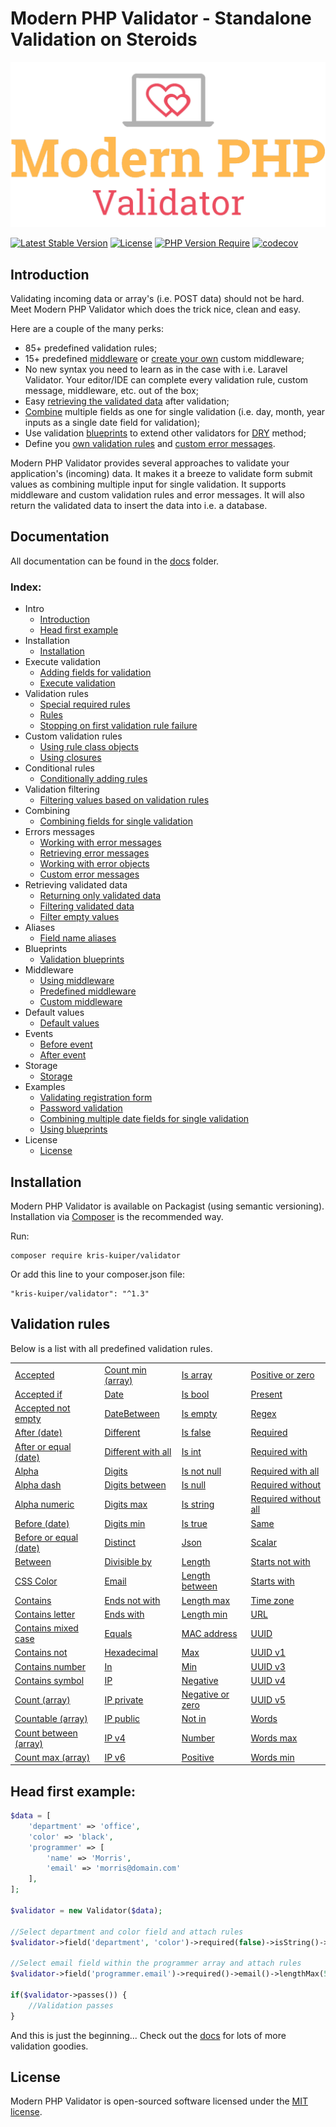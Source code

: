 Modern PHP Validator - Standalone Validation on Steroids
====================

![Modern PHP Validator](logo.png)

[![Latest Stable Version](http://poser.pugx.org/kris-kuiper/validator/v)](https://packagist.org/packages/kris-kuiper/validator)
[![License](http://poser.pugx.org/kris-kuiper/validator/license)](https://packagist.org/packages/kris-kuiper/validator)
[![PHP Version Require](http://poser.pugx.org/kris-kuiper/validator/require/php)](https://packagist.org/packages/kris-kuiper/validator)
[![codecov](https://codecov.io/gh/kris-kuiper/validator/branch/master/graph/badge.svg)](https://codecov.io/gh/kris-kuiper/validator)




## Introduction
Validating incoming data or array's (i.e. POST data) should not be hard. Meet Modern PHP Validator which does the trick nice, clean and easy.

Here are a couple of the many perks:

- 85+ predefined validation rules;
- 15+ predefined [middleware](/docs/13%20-%20Middleware/13.2%20-%20Predefined%20middleware.md) or [create your own](/docs/13%20-%20Middleware/13.3%20-%20Custom%20middleware.md) custom middleware;
- No new syntax you need to learn as in the case with i.e. Laravel Validator. Your editor/IDE can complete every validation rule, custom message, middleware, etc. out of the box;
- Easy [retrieving the validated data](/docs/10%20-%20Retrieving%20validated%20data/10.1%20-%20Returning%20only%20validated%20data.md) after validation;
- [Combine](/docs/08%20-%20Combining%20fields%20for%20single%20validation/8.1%20-%20Combining%20fields.md) multiple fields as one for single validation (i.e. day, month, year inputs as a single date field for validation);
- Use validation [blueprints](/docs/12%20-%20Validation%20blueprints/12.1%20-%20Using%20blueprints.md) to extend other validators for [DRY](https://en.wikipedia.org/wiki/Don%27t_repeat_yourself) method;
- Define you [own validation rules](/docs/05%20-%20Custom%20validation%20rules/5.2%20-%20Using%20closures.md) and [custom error messages](/docs/09%20-%20Errors%20messages/9.4%20-%20Custom%20error%20messages.md).

Modern PHP Validator provides several approaches to validate your application's (incoming) data. It makes it a breeze to validate form submit values as combining multiple input for single validation. It supports middleware and custom validation rules and error messages. It will also return the validated data to insert the data into i.e. a database.



## Documentation
All documentation can be found in the [docs](/docs) folder.

### Index:

- Intro
  - [Introduction](/docs/01%20-%20Intro/1.1%20-%20Introduction.md)
  - [Head first example](/docs/01%20-%20Intro/1.2%20-%20Head%20first%20example.md)
- Installation
  - [Installation](/docs/02%20-%20Installation/2.1%20-%20Installation.md)
- Execute validation
  - [Adding fields for validation](/docs/03%20-%20Execute%20validation/3.1%20-%20Adding%20fields%20for%20validation.md)
  - [Execute validation](/docs/03%20-%20Execute%20validation/3.2%20-%20Execute%20validation.md)
- Validation rules
  - [Special required rules](/docs/04%20-%20Validation%20rules/4.1%20-%20Special%20required%20rules.md)
  - [Rules](/docs/04%20-%20Validation%20rules/4.2%20-%20Rules.md)
  - [Stopping on first validation rule failure](/docs/04%20-%20Validation%20rules/4.3%20-%20Stopping%20on%20first%20validation%20rule%20failure.md)
- Custom validation rules
  - [Using rule class objects](/docs/05%20-%20Custom%20validation%20rules/5.1%20-%20Using%20rule%20class%20objects.md)
  - [Using closures](/docs/05%20-%20Custom%20validation%20rules/5.2%20-%20Using%20closures.md)
- Conditional rules
  - [Conditionally adding rules](/docs/06%20-%20Conditional%20validation/6.1%20-%20Conditionally%20adding%20rules.md)
- Validation filtering
  - [Filtering values based on validation rules](/docs/07%20-%20Filtering%20values%20based%20on%20rules/7.1%20-%20Filtering%20values%20based%20on%20validation%20rules.md)
- Combining
  - [Combining fields for single validation](/docs/08%20-%20Combining%20fields%20for%20single%20validation/8.1%20-%20Combining%20fields.md)
- Errors messages
  - [Working with error messages](/docs/09%20-%20Errors%20messages/9.1%20-%20Working%20with%20error%20messages.md)
  - [Retrieving error messages](/docs/09%20-%20Errors%20messages/9.2%20-%20Retrieving%20error%20messages.md)
  - [Working with error objects](/docs/09%20-%20Errors%20messages/9.3%20-%20Working%20with%20error%20objects.md)
  - [Custom error messages](/docs/09%20-%20Errors%20messages/9.4%20-%20Custom%20error%20messages.md)
- Retrieving validated data
  - [Returning only validated data](/docs/10%20-%20Retrieving%20validated%20data/10.1%20-%20Returning%20only%20validated%20data.md)
  - [Filtering validated data](/docs/10%20-%20Retrieving%20validated%20data/10.2%20-%20Filtering%20validated%20data.md)
  - [Filter empty values](/docs/10%20-%20Retrieving%20validated%20data/10.3%20-%20Filter%20empty%20values.md)
- Aliases
  - [Field name aliases](/docs/11%20-%20Field%20name%20aliases/11.1%20-%20Aliases.md)
- Blueprints
  - [Validation blueprints](/docs/12%20-%20Validation%20blueprints/12.1%20-%20Using%20blueprints.md)
- Middleware
  - [Using middleware](/docs/13%20-%20Middleware/13.1%20-%20Using%20middleware.md)
  - [Predefined middleware](/docs/13%20-%20Middleware/13.2%20-%20Predefined%20middleware.md)
  - [Custom middleware](/docs/13%20-%20Middleware/13.3%20-%20Custom%20middleware.md)
- Default values
  - [Default values](/docs/14%20-%20Default%20values/14.1%20-%20Default%20values.md)
- Events
  - [Before event](/docs/15%20-%20Events/15.1%20-%20Before%20validation%20event.md)
  - [After event](/docs/15%20-%20Events/15.2%20-%20After%20validation%20event.md)
- Storage
  - [Storage](/docs/16%20-%20Storage/16.1%20-%20Validation%20storage.md)
- Examples
  - [Validating registration form](/docs/17%20-%20Examples/17.1%20-%20Validating%20registration%20form.md)
  - [Password validation](/docs/17%20-%20Examples/17.2%20-%20Password%20validation.md)
  - [Combining multiple date fields for single validation](/docs/17%20-%20Examples/17.3%20-%20Combining%20multiple%20date%20fields%20for%20single%20validation.md)
  - [Using blueprints](/docs/17%20-%20Examples/17.4%20-%20Using%20blueprints.md)
- License
  - [License](#license)




## Installation

Modern PHP Validator is available on Packagist (using semantic versioning). Installation via [Composer](https://getcomposer.org/) is the recommended way.

Run:
```shell script
composer require kris-kuiper/validator
```

Or add this line to your composer.json file:
```shell script
"kris-kuiper/validator": "^1.3"
```


## Validation rules
Below is a list with all predefined validation rules.

|                                                                                                 |                                                                                               |                                                                                           |                                                                                                   |
|-------------------------------------------------------------------------------------------------|-----------------------------------------------------------------------------------------------|-------------------------------------------------------------------------------------------|---------------------------------------------------------------------------------------------------|
| [Accepted](/docs/04%20-%20Validation%20rules/4.2%20-%20Rules.md#accepted)                       | [Count min (array)](/docs/04%20-%20Validation%20rules/4.2%20-%20Rules.md#count-min)           | [Is array](/docs/04%20-%20Validation%20rules/4.2%20-%20Rules.md#is-array)                 | [Positive or zero](/docs/04%20-%20Validation%20rules/4.2%20-%20Rules.md#positive-or-zero)         |
| [Accepted if](/docs/04%20-%20Validation%20rules/4.2%20-%20Rules.md#accepted-if)                 | [Date](/docs/04%20-%20Validation%20rules/4.2%20-%20Rules.md#date)                             | [Is bool](/docs/04%20-%20Validation%20rules/4.2%20-%20Rules.md#is-boolean)                | [Present](/docs/04%20-%20Validation%20rules/4.2%20-%20Rules.md#present)                           |
| [Accepted not empty](/docs/04%20-%20Validation%20rules/4.2%20-%20Rules.md#accepted-not-empty)   | [DateBetween](/docs/04%20-%20Validation%20rules/4.2%20-%20Rules.md#date-between)              | [Is empty](/docs/04%20-%20Validation%20rules/4.2%20-%20Rules.md#is-empty)                 | [Regex](/docs/04%20-%20Validation%20rules/4.2%20-%20Rules.md#regex)                               |
| [After (date)](/docs/04%20-%20Validation%20rules/4.2%20-%20Rules.md#after)                      | [Different](/docs/04%20-%20Validation%20rules/4.2%20-%20Rules.md#different)                   | [Is false](/docs/04%20-%20Validation%20rules/4.2%20-%20Rules.md#is-false)                 | [Required](/docs/04%20-%20Validation%20rules/4.2%20-%20Rules.md#required)                         |
| [After or equal (date)](/docs/04%20-%20Validation%20rules/4.2%20-%20Rules.md#after-or-equal)    | [Different with all](/docs/04%20-%20Validation%20rules/4.2%20-%20Rules.md#different-with-all) | [Is int](/docs/04%20-%20Validation%20rules/4.2%20-%20Rules.md#is-int)                     | [Required with](/docs/04%20-%20Validation%20rules/4.2%20-%20Rules.md#required-with)               |
| [Alpha](/docs/04%20-%20Validation%20rules/4.2%20-%20Rules.md#alpha)                             | [Digits](/docs/04%20-%20Validation%20rules/4.2%20-%20Rules.md#digits)                         | [Is not null](/docs/04%20-%20Validation%20rules/4.2%20-%20Rules.md#is-not-null)           | [Required with all](/docs/04%20-%20Validation%20rules/4.2%20-%20Rules.md#required-with-all)       |
| [Alpha dash](/docs/04%20-%20Validation%20rules/4.2%20-%20Rules.md#alpha-dash)                   | [Digits between](/docs/04%20-%20Validation%20rules/4.2%20-%20Rules.md#digits-between)         | [Is null](/docs/04%20-%20Validation%20rules/4.2%20-%20Rules.md#is-null)                   | [Required without](/docs/04%20-%20Validation%20rules/4.2%20-%20Rules.md#required-without)         |
| [Alpha numeric](/docs/04%20-%20Validation%20rules/4.2%20-%20Rules.md#alpha-numeric)             | [Digits max](/docs/04%20-%20Validation%20rules/4.2%20-%20Rules.md#digits-max)                 | [Is string](/docs/04%20-%20Validation%20rules/4.2%20-%20Rules.md#is-string)               | [Required without all](/docs/04%20-%20Validation%20rules/4.2%20-%20Rules.md#required-without-all) |
| [Before (date)](/docs/04%20-%20Validation%20rules/4.2%20-%20Rules.md#before)                    | [Digits min](/docs/04%20-%20Validation%20rules/4.2%20-%20Rules.md#digits-min)                 | [Is true](/docs/04%20-%20Validation%20rules/4.2%20-%20Rules.md#is-true)                   | [Same](/docs/04%20-%20Validation%20rules/4.2%20-%20Rules.md#same)                                 |
| [Before or equal (date)](/docs/04%20-%20Validation%20rules/4.2%20-%20Rules.md#before-or-equal)  | [Distinct](/docs/04%20-%20Validation%20rules/4.2%20-%20Rules.md#distinct)                     | [Json](/docs/04%20-%20Validation%20rules/4.2%20-%20Rules.md#json)                         | [Scalar](/docs/04%20-%20Validation%20rules/4.2%20-%20Rules.md#scalar)                             |
| [Between](/docs/04%20-%20Validation%20rules/4.2%20-%20Rules.md#between)                         | [Divisible by](/docs/04%20-%20Validation%20rules/4.2%20-%20Rules.md#divisible-by)             | [Length](/docs/04%20-%20Validation%20rules/4.2%20-%20Rules.md#length)                     | [Starts not with](/docs/04%20-%20Validation%20rules/4.2%20-%20Rules.md#starts-not-with)           |
| [CSS Color](/docs/04%20-%20Validation%20rules/4.2%20-%20Rules.md#css-color)                     | [Email](/docs/04%20-%20Validation%20rules/4.2%20-%20Rules.md#email)                           | [Length between](/docs/04%20-%20Validation%20rules/4.2%20-%20Rules.md#length-between)     | [Starts with](/docs/04%20-%20Validation%20rules/4.2%20-%20Rules.md#starts-with)                   |
| [Contains](/docs/04%20-%20Validation%20rules/4.2%20-%20Rules.md#contains)                       | [Ends not with](/docs/04%20-%20Validation%20rules/4.2%20-%20Rules.md#ends-not-with)           | [Length max](/docs/04%20-%20Validation%20rules/4.2%20-%20Rules.md#length-max)             | [Time zone](/docs/04%20-%20Validation%20rules/4.2%20-%20Rules.md#time-zone)                       |
| [Contains letter](/docs/04%20-%20Validation%20rules/4.2%20-%20Rules.md#contains-letter)         | [Ends with](/docs/04%20-%20Validation%20rules/4.2%20-%20Rules.md#ends-with)                   | [Length min](/docs/04%20-%20Validation%20rules/4.2%20-%20Rules.md#length-min)             | [URL](/docs/04%20-%20Validation%20rules/4.2%20-%20Rules.md#url)                                   |
| [Contains mixed case](/docs/04%20-%20Validation%20rules/4.2%20-%20Rules.md#contains-mixed-case) | [Equals](/docs/04%20-%20Validation%20rules/4.2%20-%20Rules.md#equals)                         | [MAC address](/docs/04%20-%20Validation%20rules/4.2%20-%20Rules.md#mac-address)           | [UUID](/docs/04%20-%20Validation%20rules/4.2%20-%20Rules.md#uuid)                                 |
| [Contains not](/docs/04%20-%20Validation%20rules/4.2%20-%20Rules.md#contains-not)               | [Hexadecimal](/docs/04%20-%20Validation%20rules/4.2%20-%20Rules.md#hexadecimal)               | [Max](/docs/04%20-%20Validation%20rules/4.2%20-%20Rules.md#max)                           | [UUID v1](/docs/04%20-%20Validation%20rules/4.2%20-%20Rules.md#uuid-v1)                           |
| [Contains number](/docs/04%20-%20Validation%20rules/4.2%20-%20Rules.md#contains-digit)          | [In](/docs/04%20-%20Validation%20rules/4.2%20-%20Rules.md#in)                                 | [Min](/docs/04%20-%20Validation%20rules/4.2%20-%20Rules.md#min)                           | [UUID v3](/docs/04%20-%20Validation%20rules/4.2%20-%20Rules.md#uuid-v3)                           |
| [Contains symbol](/docs/04%20-%20Validation%20rules/4.2%20-%20Rules.md#contains-symbol)         | [IP](/docs/04%20-%20Validation%20rules/4.2%20-%20Rules.md#ip)                                 | [Negative](/docs/04%20-%20Validation%20rules/4.2%20-%20Rules.md#negative)                 | [UUID v4](/docs/04%20-%20Validation%20rules/4.2%20-%20Rules.md#uuid-v4)                           |
| [Count (array)](/docs/04%20-%20Validation%20rules/4.2%20-%20Rules.md#count)                     | [IP private](/docs/04%20-%20Validation%20rules/4.2%20-%20Rules.md#ip-private)                 | [Negative or zero](/docs/04%20-%20Validation%20rules/4.2%20-%20Rules.md#negative-or-zero) | [UUID v5](/docs/04%20-%20Validation%20rules/4.2%20-%20Rules.md#uuid-v5)                           |
| [Countable (array)](/docs/04%20-%20Validation%20rules/4.2%20-%20Rules.md#countable)             | [IP public](/docs/04%20-%20Validation%20rules/4.2%20-%20Rules.md#ip-public)                   | [Not in](/docs/04%20-%20Validation%20rules/4.2%20-%20Rules.md#not-in)                     | [Words](/docs/04%20-%20Validation%20rules/4.2%20-%20Rules.md#words)                               |
| [Count between (array)](/docs/04%20-%20Validation%20rules/4.2%20-%20Rules.md#count-between)     | [IP v4](/docs/04%20-%20Validation%20rules/4.2%20-%20Rules.md#ip-v4)                           | [Number](/docs/04%20-%20Validation%20rules/4.2%20-%20Rules.md#number)                     | [Words max](/docs/04%20-%20Validation%20rules/4.2%20-%20Rules.md#words-max)                       |
| [Count max (array)](/docs/04%20-%20Validation%20rules/4.2%20-%20Rules.md#count-max)             | [IP v6](/docs/04%20-%20Validation%20rules/4.2%20-%20Rules.md#ip-v6)                           | [Positive](/docs/04%20-%20Validation%20rules/4.2%20-%20Rules.md#positive)                 | [Words min](/docs/04%20-%20Validation%20rules/4.2%20-%20Rules.md#words-min)                       |




## Head first example:

```php
$data = [
    'department' => 'office',
    'color' => 'black',
    'programmer' => [
        'name' => 'Morris',
        'email' => 'morris@domain.com'
    ],
];

$validator = new Validator($data);

//Select department and color field and attach rules
$validator->field('department', 'color')->required(false)->isString()->lengthBetween(5, 20);

//Select email field within the programmer array and attach rules
$validator->field('programmer.email')->required()->email()->lengthMax(50);

if($validator->passes()) {
    //Validation passes
}
```

And this is just the beginning... Check out the [docs](/docs) for lots of more validation goodies.



## License

Modern PHP Validator is open-sourced software licensed under the [MIT license](https://opensource.org/licenses/MIT).
